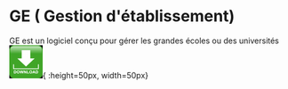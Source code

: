 # GE ( Gestion d'établissement)
GE est un logiciel conçu pour gérer les grandes écoles ou des universités
[![Download](src/dist/img/down.png)](https://github.com/jahjuno/GE/releases/download/v1.0.0/ge.exe){ :height=50px, width=50px}

